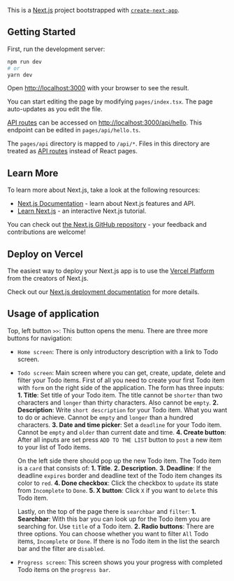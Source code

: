 
This is a [Next.js](https://nextjs.org/) project bootstrapped with [`create-next-app`](https://github.com/vercel/next.js/tree/canary/packages/create-next-app).

## Getting Started

First, run the development server:

```bash
npm run dev
# or
yarn dev
```

Open [http://localhost:3000](http://localhost:3000) with your browser to see the result.

You can start editing the page by modifying `pages/index.tsx`. The page auto-updates as you edit the file.

[API routes](https://nextjs.org/docs/api-routes/introduction) can be accessed on [http://localhost:3000/api/hello](http://localhost:3000/api/hello). This endpoint can be edited in `pages/api/hello.ts`.

The `pages/api` directory is mapped to `/api/*`. Files in this directory are treated as [API routes](https://nextjs.org/docs/api-routes/introduction) instead of React pages.

## Learn More

To learn more about Next.js, take a look at the following resources:

- [Next.js Documentation](https://nextjs.org/docs) - learn about Next.js features and API.
- [Learn Next.js](https://nextjs.org/learn) - an interactive Next.js tutorial.

You can check out [the Next.js GitHub repository](https://github.com/vercel/next.js/) - your feedback and contributions are welcome!

## Deploy on Vercel

The easiest way to deploy your Next.js app is to use the [Vercel Platform](https://vercel.com/new?utm_medium=default-template&filter=next.js&utm_source=create-next-app&utm_campaign=create-next-app-readme) from the creators of Next.js.

Check out our [Next.js deployment documentation](https://nextjs.org/docs/deployment) for more details.

## Usage of application

Top, left button `>>`: This button opens the menu. There are three more buttons for navigation:
- `Home screen`: There is only introductory description with a link to Todo screen.
- `Todo screen`: Main screen where you can get, create, update, delete and filter your Todo items.
  First of all you need to create your first Todo item with `form` on the right side of the application. The form has three inputs:
  **1. Title**: Set title of your Todo item. The title cannot be `shorter` than two characters and `longer` than thirty characters. Also cannot be `empty`.
  **2. Description**: Write `short description` for your Todo item. What you want to do or achieve. Cannot be `empty` and `longer` than a hundred characters.
  **3. Date and time picker**: Set a `deadline` for your Todo item. Cannot be `empty` and `older` than current date and time.
  **4. Create button**: After all inputs are set press `ADD TO THE LIST` button to `post` a new item to your list of Todo items.

  On the left side there should pop up the new Todo item. The Todo item is a `card` that consists of:
  **1. Title**.
  **2. Description.**
  **3. Deadline**: If the deadline `expires` border and deadline text of the Todo item changes its color to `red`.
  **4. Done checkbox**: Click the checkbox to `update` its state from `Incomplete` to `Done`.
  **5. X button**: Click `X` if you want to `delete` this Todo item.

  Lastly, on the top of the page there is `searchbar` and `filter`:
  **1. Searchbar**: With this bar you can look up for the Todo item you are searching for. Use `title` of a Todo item.
  **2. Radio buttons**: There are three options. You can choose whether you want to filter `All` Todo items, `Incomplete` or `Done`.
  If there is no Todo item in the list the search bar and the filter are `disabled`.
- `Progress screen`: This screen shows you your progress with completed Todo items on the `progress bar`.
